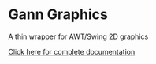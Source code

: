 # Gann Graphics

A thin wrapper for AWT/Swing 2D graphics

[Click here for complete documentation](https://gann-cdf.github.io/graphics/)
